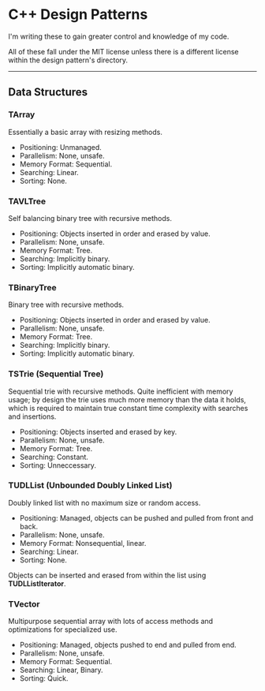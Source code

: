 # C++ Design Patterns

I'm writing these to gain greater control and knowledge of my code.

All of these fall under the MIT license unless there is a different license within the design pattern's directory.

---
## Data Structures

### TArray
Essentially a basic array with resizing methods.

- Positioning: Unmanaged.
- Parallelism: None, unsafe.
- Memory Format: Sequential.
- Searching: Linear.
- Sorting: None.

### TAVLTree
Self balancing binary tree with recursive methods.

- Positioning: Objects inserted in order and erased by value.
- Parallelism: None, unsafe.
- Memory Format: Tree.
- Searching: Implicitly binary.
- Sorting: Implicitly automatic binary.

### TBinaryTree
Binary tree with recursive methods.

- Positioning: Objects inserted in order and erased by value.
- Parallelism: None, unsafe.
- Memory Format: Tree.
- Searching: Implicitly binary.
- Sorting: Implicitly automatic binary.

### TSTrie (Sequential Tree)
Sequential trie with recursive methods. Quite inefficient with memory usage; by design the trie uses much more memory than the data it holds, which is required to maintain true constant time complexity with searches and insertions.

- Positioning: Objects inserted and erased by key.
- Parallelism: None, unsafe.
- Memory Format: Tree.
- Searching: Constant.
- Sorting: Unneccessary.

### TUDLList (Unbounded Doubly Linked List)
Doubly linked list with no maximum size or random access.

- Positioning: Managed, objects can be pushed and pulled from front and back.
- Parallelism: None, unsafe.
- Memory Format: Nonsequential, linear.
- Searching: Linear.
- Sorting: None.

Objects can be inserted and erased from within the list using **TUDLListIterator**.

### TVector
Multipurpose sequential array with lots of access methods and optimizations for specialized use.

- Positioning: Managed, objects pushed to end and pulled from end.
- Parallelism: None, unsafe.
- Memory Format: Sequential.
- Searching: Linear, Binary.
- Sorting: Quick.
